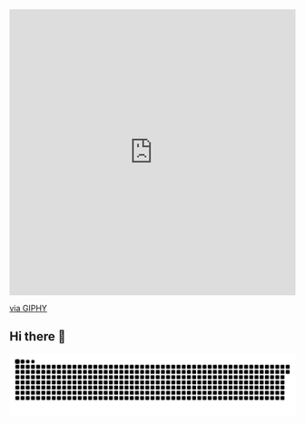 <div style="width:100%;height:0;padding-bottom:100%;position:relative;">
    <iframe 
        src="https://giphy.com/embed/78XCFBGOlS6keY1Bil" 
        width="100%" 
        height="100%" 
        style="position:absolute" 
        frameBorder="0" 
        class="giphy-embed" 
        allowFullScreen>
    </iframe>
</div>
<p>
    <a href="https://giphy.com/gifs/PizzaNinjas-programmer-pizza-ninjas-pizzaninjas-78XCFBGOlS6keY1Bil">
        via GIPHY
    </a>
</p>

## Hi there 👋

<!--
**GuySerkinsky/GuySerkinsky** is a ✨ _special_ ✨ repository because its `README.md` (this file) appears on your GitHub profile.

Here are some ideas to get you started:

- 🔭 I’m currently working on ...
- 🌱 I’m currently learning ...
- 👯 I’m looking to collaborate on ...
- 🤔 I’m looking for help with ...
- 💬 Ask me about ...
- 📫 How to reach me: ...
- 😄 Pronouns: ...
- ⚡ Fun fact: ...
-->

<picture>
  <source media="(prefers-color-scheme: dark)" srcset="https://raw.githubusercontent.com/guyserkinsky/guyserkinsky/output/github-snake-dark.svg" />
  <source media="(prefers-color-scheme: light)" srcset="https://raw.githubusercontent.com/guyserkinsky/guyserkinsky/output/github-snake.svg" />
  <img alt="github-snake" src="https://raw.githubusercontent.com/guyserkinsky/guyserkinsky/output/github-snake.svg" />
</picture>
